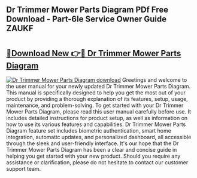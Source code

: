 ## Dr Trimmer Mower Parts Diagram PDf Free Download - Part-6Ie Service Owner Guide ZAUKF

# <h2><a href="http://dfphhv8.blite.top/?on=Dr+Trimmer+Mower+Parts+Diagram">🔗Download New 👉🔴 Dr Trimmer Mower Parts Diagram</a></h2>

[![Dr Trimmer Mower Parts Diagram download](https://i.imgur.com/lujVjoI.png)](http://dfphhv8.blite.top/?on=Dr+Trimmer+Mower+Parts+Diagram)
Greetings and welcome to the user manual for your newly updated Dr Trimmer Mower Parts Diagram. This manual is specifically designed to help you get the most out of your product by providing a thorough explanation of its features, setup, usage, maintenance, and problem-solving. To get started with your Dr Trimmer Mower Parts Diagram, please read this user manual carefully before use. It includes detailed instructions for product setup, as well as information on how to use its various features and capabilities. Dr Trimmer Mower Parts Diagram feature set includes biometric authentication, smart home integration, automatic updates, and personalized dashboard, all accessible through the sleek and user-friendly interface. It's our hope that the Dr Trimmer Mower Parts Diagram has been a clear and concise guide in helping you get started with your new product. Should you require any assistance or clarification, please do not hesitate to contact our customer support team.
